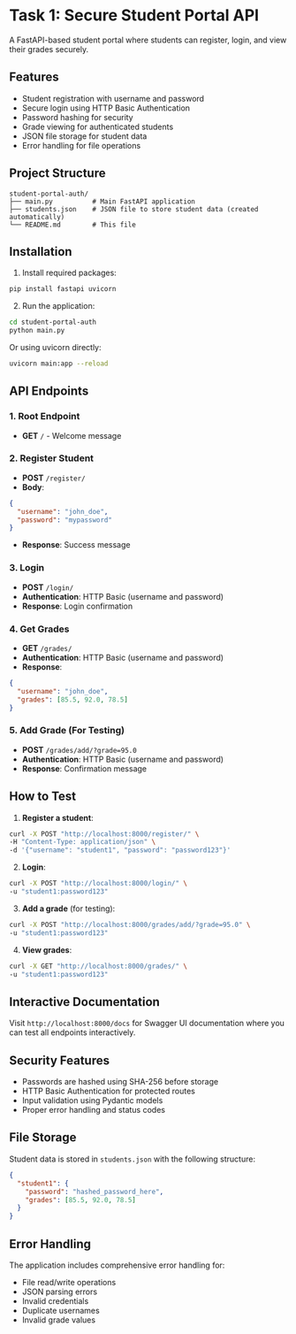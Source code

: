 # Task 1: Secure Student Portal API

A FastAPI-based student portal where students can register, login, and view their grades securely.

## Features

- Student registration with username and password
- Secure login using HTTP Basic Authentication
- Password hashing for security
- Grade viewing for authenticated students
- JSON file storage for student data
- Error handling for file operations

## Project Structure

```
student-portal-auth/
├── main.py          # Main FastAPI application
├── students.json    # JSON file to store student data (created automatically)
└── README.md        # This file
```

## Installation

1. Install required packages:

```bash
pip install fastapi uvicorn
```

2. Run the application:

```bash
cd student-portal-auth
python main.py
```

Or using uvicorn directly:

```bash
uvicorn main:app --reload
```

## API Endpoints

### 1. Root Endpoint

- **GET** `/` - Welcome message

### 2. Register Student

- **POST** `/register/`
- **Body**:

```json
{
  "username": "john_doe",
  "password": "mypassword"
}
```

- **Response**: Success message

### 3. Login

- **POST** `/login/`
- **Authentication**: HTTP Basic (username and password)
- **Response**: Login confirmation

### 4. Get Grades

- **GET** `/grades/`
- **Authentication**: HTTP Basic (username and password)
- **Response**:

```json
{
  "username": "john_doe",
  "grades": [85.5, 92.0, 78.5]
}
```

### 5. Add Grade (For Testing)

- **POST** `/grades/add/?grade=95.0`
- **Authentication**: HTTP Basic (username and password)
- **Response**: Confirmation message

## How to Test

1. **Register a student**:

```bash
curl -X POST "http://localhost:8000/register/" \
-H "Content-Type: application/json" \
-d '{"username": "student1", "password": "password123"}'
```

2. **Login**:

```bash
curl -X POST "http://localhost:8000/login/" \
-u "student1:password123"
```

3. **Add a grade** (for testing):

```bash
curl -X POST "http://localhost:8000/grades/add/?grade=95.0" \
-u "student1:password123"
```

4. **View grades**:

```bash
curl -X GET "http://localhost:8000/grades/" \
-u "student1:password123"
```

## Interactive Documentation

Visit `http://localhost:8000/docs` for Swagger UI documentation where you can test all endpoints interactively.

## Security Features

- Passwords are hashed using SHA-256 before storage
- HTTP Basic Authentication for protected routes
- Input validation using Pydantic models
- Proper error handling and status codes

## File Storage

Student data is stored in `students.json` with the following structure:

```json
{
  "student1": {
    "password": "hashed_password_here",
    "grades": [85.5, 92.0, 78.5]
  }
}
```

## Error Handling

The application includes comprehensive error handling for:

- File read/write operations
- JSON parsing errors
- Invalid credentials
- Duplicate usernames
- Invalid grade values
